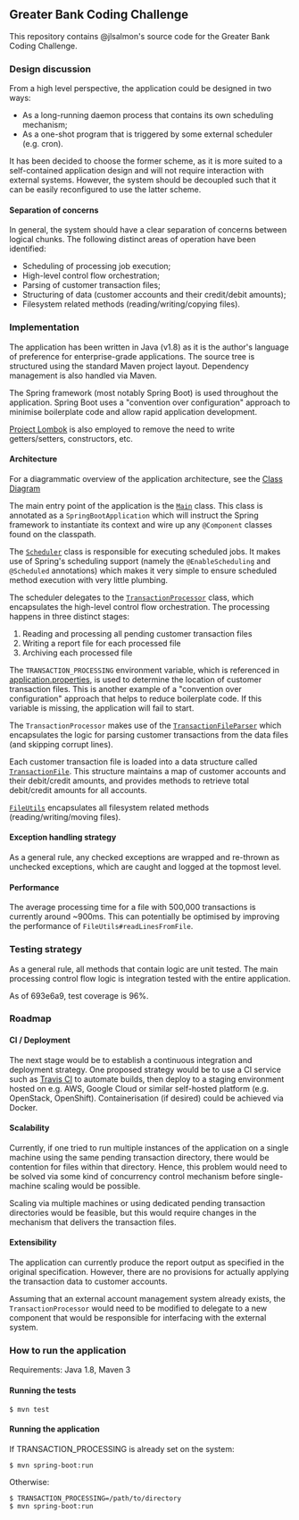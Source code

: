 ## Greater Bank Coding Challenge

This repository contains @jlsalmon's source code for the Greater Bank Coding 
Challenge.

### Design discussion

From a high level perspective, the application could be designed in two ways:

- As a long-running daemon process that contains its own scheduling mechanism;
- As a one-shot program that is triggered by some external scheduler (e.g. cron).

It has been decided to choose the former scheme, as it is more suited to a
self-contained application design and will not require interaction with external
systems. However, the system should be decoupled such that it can be easily
reconfigured to use the latter scheme.

#### Separation of concerns

In general, the system should have a clear separation of concerns between logical
chunks. The following distinct areas of operation have been identified:

- Scheduling of processing job execution;
- High-level control flow orchestration;
- Parsing of customer transaction files;
- Structuring of data (customer accounts and their credit/debit amounts);
- Filesystem related methods (reading/writing/copying files).

### Implementation

The application has been written in Java (v1.8) as it is the author's language 
of preference for enterprise-grade applications. The source tree is structured using 
the standard Maven project layout. Dependency management is also handled via Maven.

The Spring framework (most notably Spring Boot) is used throughout the application.
Spring Boot uses a "convention over configuration" approach to minimise boilerplate code
and allow rapid application development.

[Project Lombok](https://projectlombok.org/features/index.html)
is also employed to remove the need to write getters/setters, constructors, etc.

#### Architecture

For a diagrammatic overview of the application architecture, see the 
[Class Diagram](docs/class-diagram.pdf)

The main entry point of the application is the 
[`Main`](src/main/java/au/com/greater/transaction/Main.java) class. This class is
annotated as a `SpringBootApplication` which will instruct the Spring framework to 
instantiate its context and wire up any `@Component` classes found on the classpath.

The [`Scheduler`](src/main/java/au/com/greater/transaction/Scheduler.java) class is
responsible for executing scheduled jobs. It makes use of Spring's scheduling support
(namely the `@EnableScheduling` and `@Scheduled` annotations) which makes it very simple 
to ensure scheduled method execution with very little plumbing.

The scheduler delegates to the 
[`TransactionProcessor`](src/main/java/au/com/greater/transaction/TransactionProcessor.java)
class, which encapsulates the high-level control flow orchestration. The processing happens 
in three distinct stages:

1. Reading and processing all pending customer transaction files
2. Writing a report file for each processed file
3. Archiving each processed file

The `TRANSACTION_PROCESSING` environment variable, which is referenced in 
[application.properties](src/main/resources/application.properties), is used to determine
the location of customer transaction files. This is another example of a "convention over
configuration" approach that helps to reduce boilerplate code. If this variable is missing,
the application will fail to start.

The `TransactionProcessor` makes use of the 
[`TransactionFileParser`](src/main/java/au/com/greater/transaction/parser/TransactionFileParser.java)
which encapsulates the logic for parsing customer transactions from the data files 
(and skipping corrupt lines).

Each customer transaction file is loaded into a data structure called 
[`TransactionFile`](src/main/java/au/com/greater/transaction/model/TransactionFile.java).
This structure maintains a map of customer accounts and their debit/credit amounts, and
provides methods to retrieve total debit/credit amounts for all accounts.

[`FileUtils`](src/main/java/au/com/greater/transaction/utils/FileUtils.java) encapsulates
all filesystem related methods (reading/writing/moving files).

#### Exception handling strategy

As a general rule, any checked exceptions are wrapped and re-thrown as unchecked 
exceptions, which are caught and logged at the topmost level.

#### Performance

The average processing time for a file with 500,000 transactions is currently around
~900ms. This can potentially be optimised by improving the performance of 
`FileUtils#readLinesFromFile`. 

### Testing strategy 

As a general rule, all methods that contain logic are unit tested. The main processing 
control flow logic is integration tested with the entire application.

As of 693e6a9, test coverage is 96%.

### Roadmap

#### CI / Deployment
The next stage would be to establish a continuous integration and deployment strategy. One 
proposed strategy would be to use a CI service such as [Travis CI](https://travis-ci.org/)
to automate builds, then deploy to a staging environment hosted on e.g. AWS, Google Cloud 
or similar self-hosted platform (e.g. OpenStack, OpenShift). Containerisation (if desired) 
could be achieved via Docker.

#### Scalability

Currently, if one tried to run multiple instances of the application on a single machine
using the same pending transaction directory, there would be contention for files within
that directory. Hence, this problem would need to be solved via some kind of concurrency
control mechanism before single-machine scaling would be possible.

Scaling via multiple machines or using dedicated pending transaction directories would be
feasible, but this would require changes in the mechanism that delivers the transaction
files.

#### Extensibility

The application can currently produce the report output as specified in the original
specification. However, there are no provisions for actually applying the transaction
data to customer accounts. 

Assuming that an external account management system already exists, the 
`TransactionProcessor` would need to be modified to delegate to a new component that would
be responsible for interfacing with the external system.

### How to run the application

Requirements: Java 1.8, Maven 3

#### Running the tests

```
$ mvn test
```

#### Running the application

If TRANSACTION_PROCESSING is already set on the system:

```
$ mvn spring-boot:run
```

Otherwise:

```
$ TRANSACTION_PROCESSING=/path/to/directory
$ mvn spring-boot:run
```